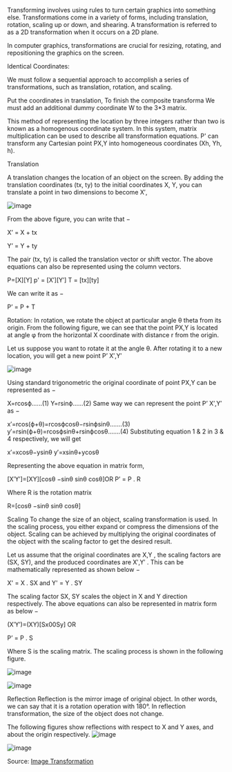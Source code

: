 Transforming involves using rules to turn certain graphics into something else. Transformations come in a variety of forms, including translation, rotation, scaling up or down, and shearing. A transformation is referred to as a 2D transformation when it occurs on a 2D plane.

In computer graphics, transformations are crucial for resizing, rotating, and repositioning the graphics on the screen.

Identical Coordinates:

We must follow a sequential approach to accomplish a series of transformations, such as translation, rotation, and scaling.

Put the coordinates in translation,
To finish the composite transforma
We must add an additional dummy coordinate W to the 3*3 matrix.

This method of representing the location by three integers rather than two is known as a homogenous coordinate system. In this system, matrix multiplication can be used to describe all transformation equations. P' can transform any Cartesian point PX,Y into homogeneous coordinates (Xh, Yh, h).

Translation

A translation changes the location of an object on the screen. By adding the translation coordinates (tx, ty) to the initial coordinates X, Y, you can translate a point in two dimensions to become X′,

![image](https://user-images.githubusercontent.com/125149919/223958641-71380100-7d9f-48cb-8fc1-09273c957202.png)

From the above figure, you can write that −

X’ = X + tx

Y’ = Y + ty

The pair (tx, ty) is called the translation vector or shift vector. The above equations can also be represented using the column vectors.

P=[X][Y]
 p' = [X′][Y′]
T = [tx][ty]

We can write it as −

P’ = P + T

Rotation:
In rotation, we rotate the object at particular angle θ theta
 from its origin. From the following figure, we can see that the point PX,Y
 is located at angle φ from the horizontal X coordinate with distance r from the origin.

Let us suppose you want to rotate it at the angle θ. After rotating it to a new location, you will get a new point P’ X′,Y′

![image](https://user-images.githubusercontent.com/125149919/223958995-bffc8091-8231-4795-a1c4-ce7c3c9c8810.png)

Using standard trigonometric the original coordinate of point PX,Y
 can be represented as −

X=rcosϕ......(1)
Y=rsinϕ......(2)
Same way we can represent the point P’ X′,Y′
 as −

x′=rcos(ϕ+θ)=rcosϕcosθ−rsinϕsinθ.......(3)
y′=rsin(ϕ+θ)=rcosϕsinθ+rsinϕcosθ.......(4)
Substituting equation 1
 & 2
 in 3
 & 4
 respectively, we will get

x′=xcosθ−ysinθ
y′=xsinθ+ycosθ

Representing the above equation in matrix form,

[X′Y′]=[XY][cosθ −sinθ
           sinθ cosθ]OR
P’ = P . R

Where R is the rotation matrix

R=[cosθ −sinθ 
sinθ cosθ]

Scaling
To change the size of an object, scaling transformation is used. In the scaling process, you either expand or compress the dimensions of the object. Scaling can be achieved by multiplying the original coordinates of the object with the scaling factor to get the desired result.

Let us assume that the original coordinates are X,Y
, the scaling factors are (SX, SY), and the produced coordinates are X′,Y′
. This can be mathematically represented as shown below −

X' = X . SX and Y' = Y . SY

The scaling factor SX, SY scales the object in X and Y direction respectively. The above equations can also be represented in matrix form as below −

(X′Y′)=(XY)[Sx00Sy]
OR

P’ = P . S

Where S is the scaling matrix. The scaling process is shown in the following figure.

![image](https://user-images.githubusercontent.com/125149919/223959967-e336e0a3-0d3a-4dac-b3f1-7e279b88be10.png)

![image](https://user-images.githubusercontent.com/125149919/223960180-7104e2fe-b2ef-42a6-89f4-132ea573c0a3.png)

Reflection
Reflection is the mirror image of original object. In other words, we can say that it is a rotation operation with 180°. In reflection transformation, the size of the object does not change.

The following figures show reflections with respect to X and Y axes, and about the origin respectively.
![image](https://user-images.githubusercontent.com/125149919/223960386-15b6de29-e9c0-4641-aa67-be300e94e35e.png)

![image](https://user-images.githubusercontent.com/125149919/223960462-8a355f14-a5f7-4480-b541-f235d8ee6f90.png)

Source: <a href = "https://www.tutorialspoint.com/computer_graphics/2d_transformation.htm#:~:text=Transformation%20means%20changing%20some%20graphics,%2C%20rotation%2C%20shearing%2C%20etc">Image Transformation</a>
